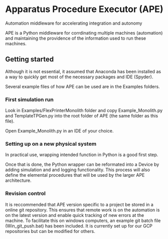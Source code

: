 # Apparatus Procedure Executor (APE)

Automation middleware for accelerating integration and autonomy

APE is a Python middleware for corrdinating multiple machines (automation) and
maintaining the providence of the information used to run these machines.

## Getting started

Although it is not essential, it assumed that Anaconda has been installed as a
way to quickly get most of the necessary packages and IDE (Spyder).

Several example files of how APE can be used are in the Examples folders.

### First simulation run

Look in Examples/FlexPrinterMonolith folder and copy Example_Monolith.py and
TemplateTPGen.py into the root folder of APE (the same folder as this file).

Open Example_Monolith.py in an IDE of your choice.

### Setting up on a new physical system

In practical use, wrapping intended function in Python is a good first step.

Once that is done, the Python wrapper can be reformated into a Device by
adding simulation and and logging functionality.  This process will also
define the elemental procedures that will be used by the larger APE 
architecture.


### Revision control

It is reccommended that APE version specific to a project be stored in a
online git repository.  This ensures that remote work is on the automation
is on the latest version and enable quick tracking of new errors at the 
machine.  To facilitate this on windows computers, an example git batch file
(Win_git_push.bat) has been included. It is currently set up for our GCP
repositories but can be modified for others.




